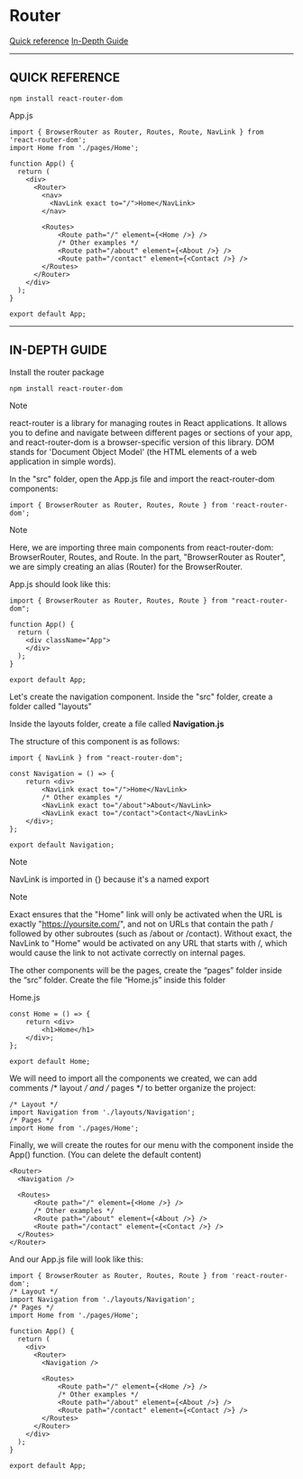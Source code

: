 # Router
[Quick reference](#quick-reference)
[In-Depth Guide](#in-depth-guide)

---

## QUICK REFERENCE

```
npm install react-router-dom
```

App.js
```
import { BrowserRouter as Router, Routes, Route, NavLink } from 'react-router-dom';
import Home from './pages/Home';

function App() {
  return (
    <div>
      <Router>
        <nav>
          <NavLink exact to="/">Home</NavLink>
        </nav>

        <Routes>
            <Route path="/" element={<Home />} />
            /* Other examples */
            <Route path="/about" element={<About />} />
            <Route path="/contact" element={<Contact />} />
        </Routes>
      </Router>
    </div>
  );
}

export default App;
```

---

## IN-DEPTH GUIDE

Install the router package
```
npm install react-router-dom
```

> [!NOTE]
> react-router is a library for managing routes in React applications. It allows you to define and navigate between different pages or sections of your app, and react-router-dom is a browser-specific version of this library. DOM stands for 'Document Object Model' (the HTML elements of a web application in simple words).

In the "src" folder, open the App.js file and import the react-router-dom components:

```
import { BrowserRouter as Router, Routes, Route } from 'react-router-dom';
```

> [!NOTE]
> Here, we are importing three main components from react-router-dom: BrowserRouter, Routes, and Route. In the part, "BrowserRouter as Router", we are simply creating an alias (Router) for the BrowserRouter.

App.js should look like this:
```
import { BrowserRouter as Router, Routes, Route } from "react-router-dom";

function App() {
  return (
    <div className="App">
    </div>
  );
}

export default App;
```

Let's create the navigation component. Inside the "src" folder, create a folder called "layouts"

Inside the layouts folder, create a file called **Navigation.js**

The structure of this component is as follows:

```
import { NavLink } from "react-router-dom";

const Navigation = () => {
    return <div>
        <NavLink exact to="/">Home</NavLink>
        /* Other examples */
        <NavLink exact to="/about">About</NavLink>
        <NavLink exact to="/contact">Contact</NavLink>
    </div>;
};

export default Navigation;
```

> [!NOTE]
> NavLink is imported in {} because it's a named export

> [!NOTE]
> Exact ensures that the "Home" link will only be activated when the URL is exactly "https://yoursite.com/", and not on URLs that contain the path / followed by other subroutes (such as /about or /contact). Without exact, the NavLink to "Home" would be activated on any URL that starts with /, which would cause the link to not activate correctly on internal pages.

The other components will be the pages, create the “pages” folder inside the “src” folder. Create the file “Home.js” inside this folder

Home.js
```
const Home = () => {
    return <div>
        <h1>Home</h1>
    </div>;
};

export default Home;
```

We will need to import all the components we created, we can add comments /* layout */ and /* pages */ to better organize the project:

```
/* Layout */
import Navigation from './layouts/Navigation';
/* Pages */
import Home from './pages/Home';
```

Finally, we will create the routes for our menu with the <Navigation /> component inside the App() function. (You can delete the default content)
```
<Router>
  <Navigation />

  <Routes>
      <Route path="/" element={<Home />} />
      /* Other examples */
      <Route path="/about" element={<About />} />
      <Route path="/contact" element={<Contact />} />
  </Routes>
</Router>
```

And our App.js file will look like this:
```
import { BrowserRouter as Router, Routes, Route } from 'react-router-dom';
/* Layout */
import Navigation from './layouts/Navigation';
/* Pages */
import Home from './pages/Home';

function App() {
  return (
    <div>
      <Router>
        <Navigation />

        <Routes>
            <Route path="/" element={<Home />} />
            /* Other examples */
            <Route path="/about" element={<About />} />
            <Route path="/contact" element={<Contact />} />
        </Routes>
      </Router>
    </div>
  );
}

export default App;
```
